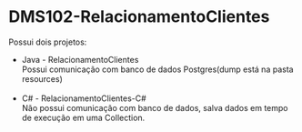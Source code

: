 # DMS102-RelacionamentoClientes

Possui dois projetos:

<ul>
  <li>Java - RelacionamentoClientes
  <br/>Possui comunicação com banco de dados Postgres(dump está na pasta resources)</li>
  <br/>
  <li>C# - RelacionamentoClientes-C#
  <br/>Não possui comunicação com banco de dados, salva dados em tempo de execução em uma Collection.</li>
  <br/>
</ul>


